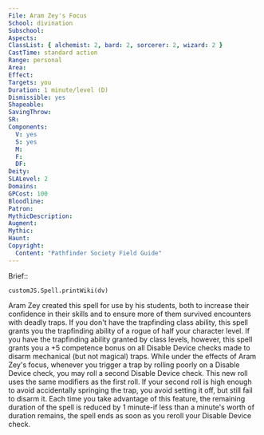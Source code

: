 ```yaml
---
File: Aram Zey's Focus
School: divination
Subschool: 
Aspects: 
ClassList: { alchemist: 2, bard: 2, sorcerer: 2, wizard: 2 }
CastTime: standard action
Range: personal
Area: 
Effect: 
Targets: you
Duration: 1 minute/level (D)
Dismissible: yes
Shapeable: 
SavingThrow: 
SR: 
Components:
  V: yes
  S: yes
  M: 
  F: 
  DF: 
Deity: 
SLALevel: 2
Domains: 
GPCost: 100
Bloodline: 
Patron: 
MythicDescription: 
Augment: 
Mythic: 
Haunt: 
Copyright:
  Content: "Pathfinder Society Field Guide"
---
```

Brief:: 

```dataviewjs
customJS.Spell.printWiki(dv)
```

Aram Zey created this spell for use by his students, both to increase their confidence in their skills and to ensure more of them survived encounters with deadly traps. If you don't have the trapfinding class ability, this spell grants you the trapfinding ability of a rogue of half your character level.  If you have the trapfinding ability granted by class levels, however, this spell grants you a +5 competence bonus on all Disable Device checks made to disarm mechanical (but not magical) traps. While under the effects of Aram Zey's focus, whenever you trigger a trap by rolling poorly on a Disable Device check, you may roll a second Disable Device check. This new roll uses the same modifiers as the first roll. If your second roll is high enough to avoid accidentally springing the trap, you avoid setting it off, but still fail to disarm it. Each time you take advantage of this feature, the remaining duration of the spell is reduced by 1 minute-if less than a minute's worth of duration remains, the spell ends as soon as you reroll your Disable Device check.
